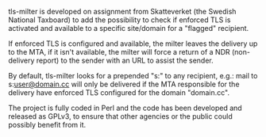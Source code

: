 tls-milter is developed on assignment from Skatteverket (the Swedish National Taxboard) to
add the possibility to check if enforced TLS is activated and available to a specific site/domain for a "flagged" recipient.

If enforced TLS is configured and available, the milter leaves the delivery up to the MTA, if it isn't available, the milter will force a return of a NDR (non-delivery report) to the sender with an URL to assist the sender.

By default, tls-milter looks for a prepended "s:" to any recipient, e.g.: mail to s:user@domain.cc will only be delivered if the MTA responsible for the delivery have enforced TLS configured for the domain "domain.cc".

The project is fully coded in Perl and the code has been developed and released as GPLv3, to ensure that other agencies or the public could possibly benefit from it.